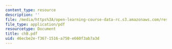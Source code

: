 ```yaml
---
content_type: resource
description: ''
file: /media/https%3A/open-learning-course-data-rc.s3.amazonaws.com/res-8-001-applied-geometric-algebra-spring-2009/46ecbe2ef3671516a750e660f3ab7a3d_chB.pdf
file_type: application/pdf
resourcetype: Document
title: chB.pdf
uid: 46ecbe2e-f367-1516-a750-e660f3ab7a3d
---
```

